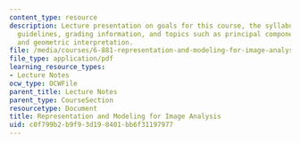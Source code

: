 ```yaml
---
content_type: resource
description: Lecture presentation on goals for this course, the syllabus, presentation
  guidelines, grading information, and topics such as principal component analysis
  and geometric interpretation.
file: /media/courses/6-881-representation-and-modeling-for-image-analysis-spring-2005/c0f799b2b9f93d198401bb6f31197977_l01.pdf
file_type: application/pdf
learning_resource_types:
- Lecture Notes
ocw_type: OCWFile
parent_title: Lecture Notes
parent_type: CourseSection
resourcetype: Document
title: Representation and Modeling for Image Analysis
uid: c0f799b2-b9f9-3d19-8401-bb6f31197977
---
```

